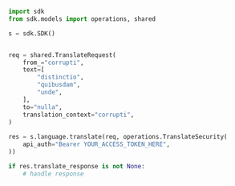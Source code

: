 <!-- Start SDK Example Usage -->
```python
import sdk
from sdk.models import operations, shared

s = sdk.SDK()


req = shared.TranslateRequest(
    from_="corrupti",
    text=[
        "distinctio",
        "quibusdam",
        "unde",
    ],
    to="nulla",
    translation_context="corrupti",
)
    
res = s.language.translate(req, operations.TranslateSecurity(
    api_auth="Bearer YOUR_ACCESS_TOKEN_HERE",
))

if res.translate_response is not None:
    # handle response
```
<!-- End SDK Example Usage -->